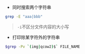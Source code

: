 - 同时搜索两个字符串

```bash
grep -E "aaa|bbb"
```

> `-i`不区分文件内容的大小写

- 打印除某字符外的字符串

```bash
$grep -Pv `(img|qcow2)$` FILE_NAME
```
